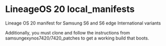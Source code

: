 # LineageOS 20 local_manifests
Lineage OS 20 manifest for Samsung S6 and S6 edge International variants

Additionally, you must clone and follow the instructions from samsungexynos7420/7420_patches to get a working build that boots. 
